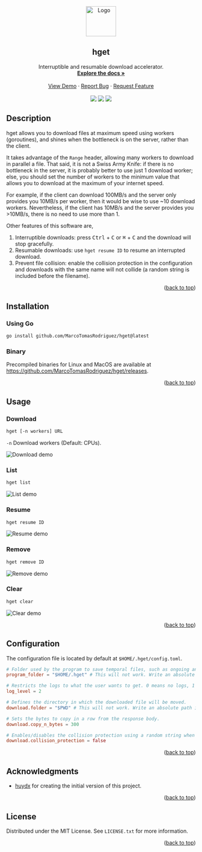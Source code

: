 <div id="top"></div>

<div align="center">
  <a href="https://github.com/marcotomasrodriguez/hget">
    <img src="https://raw.githubusercontent.com/MarcoTomasRodriguez/hget/assets/svg/logo.svg" alt="Logo" width="80" height="80">
  </a>
  <h2 align="center">hget</h2>
  <p align="center">
    Interruptible and resumable download accelerator.
    <br />
    <a href="https://github.com/marcotomasrodriguez/hget"><strong>Explore the docs »</strong></a>
    <br />
    <br />
    <a href="https://github.com/marcotomasrodriguez/hget">View Demo</a>
    ·
    <a href="https://github.com/marcotomasrodriguez/hget/issues">Report Bug</a>
    ·
    <a href="https://github.com/othneildrew/Best-README-Template/issues">Request Feature</a>
    <br />
    <br />
    <img src="https://img.shields.io/github/license/marcotomasrodriguez/hget?label=Licence&style=flat-square&color=blue">
    <img src="https://img.shields.io/github/release/marcotomasrodriguez/hget?display_name=tag&sort=semver&label=Release&style=flat-square&color=blue">
    <img src="https://img.shields.io//codacy/grade/:projectId"
    <img src="https://img.shields.io/github/workflow/status/marcotomasrodriguez/hget/test?label=Tests&style=flat-square">
  </p>
</div>

## Description

hget allows you to download files at maximum speed using workers (goroutines), and shines when the bottleneck is on the server, rather than the client.

It takes advantage of the `Range` header, allowing many workers to download in parallel a file. That said, it is not a Swiss Army Knife: if there is no bottleneck in the server, it is probably better to use just 1 download worker; else, you should set the number of workers to the minimum value that allows you to download at the maximum of your internet speed.

For example, if the client can download 100MB/s and the server only provides you 10MB/s per worker, then it would be wise to use ~10 download workers. Nevertheless, if the client has 10MB/s and the server provides you >10MB/s, there is no need to use more than 1.

Other features of this software are,

1. Interruptible downloads: press <kbd>Ctrl</kbd> + <kbd>C</kbd> or <kbd>⌘</kbd> + <kbd>C</kbd> and the download will stop gracefully.
2. Resumable downloads: use `hget resume ID` to resume an interrupted download.
3. Prevent file collision: enable the collision protection in the configuration and downloads with the same name will not collide (a random string is included before the filename).

<p align="right">(<a href="#top">back to top</a>)</p>

## Installation

### Using Go

```bash
go install github.com/MarcoTomasRodriguez/hget@latest
```

### Binary

Precompiled binaries for Linux and MacOS are available at https://github.com/MarcoTomasRodriguez/hget/releases.

<p align="right">(<a href="#top">back to top</a>)</p>

## Usage

### Download

```bash
hget [-n workers] URL
```

`-n` Download workers (Default: CPUs).

![Download demo](https://raw.githubusercontent.com/MarcoTomasRodriguez/hget/assets/gif/root.gif)

### List

```bash
hget list
```

![List demo](https://raw.githubusercontent.com/MarcoTomasRodriguez/hget/assets/gif/list.gif)

### Resume

```bash
hget resume ID
```

![Resume demo](https://raw.githubusercontent.com/MarcoTomasRodriguez/hget/assets/gif/resume.gif)

### Remove

```bash
hget remove ID
```

![Remove demo](https://raw.githubusercontent.com/MarcoTomasRodriguez/hget/assets/gif/remove.gif)

### Clear

```bash
hget clear
```

![Clear demo](https://raw.githubusercontent.com/MarcoTomasRodriguez/hget/assets/gif/clear.gif)

<p align="right">(<a href="#top">back to top</a>)</p>

## Configuration

The configuration file is located by default at `$HOME/.hget/config.toml`.

```toml
# Folder used by the program to save temporal files, such as ongoing and paused downloads.
program_folder = "$HOME/.hget" # This will not work. Write an absolute path instead.

# Restricts the logs to what the user wants to get. 0 means no logs, 1 only important logs and 2 all logs.
log_level = 2

# Defines the directory in which the downloaded file will be moved.
download.folder = "$PWD" # This will not work. Write an absolute path instead.

# Sets the bytes to copy in a row from the response body.
download.copy_n_bytes = 300

# Enables/disables the collision protection using a random string when saving the file to the final destination.
download.collision_protection = false
```

<p align="right">(<a href="#top">back to top</a>)</p>

## Acknowledgments

- [huydx](https://github.com/huydx) for creating the initial version of this project.

<p align="right">(<a href="#top">back to top</a>)</p>

## License

Distributed under the MIT License. See `LICENSE.txt` for more information.

<p align="right">(<a href="#top">back to top</a>)</p>
